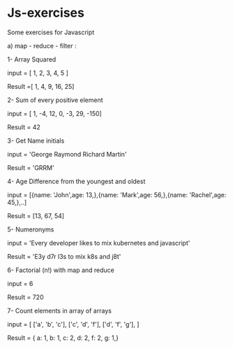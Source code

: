 # Js-exercises
Some exercises for Javascript

a) map - reduce - filter :

  1- Array Squared
  
  input = [ 1, 2, 3, 4, 5 ]
  
  Result =[ 1, 4, 9, 16, 25]
  
  2- Sum of every positive element
  
  input = [ 1, -4, 12, 0, -3, 29, -150]
  
  Result = 42
  
  3- Get Name initials
  
  input = 'George Raymond Richard Martin'
  
  Result = 'GRRM'
  
  4- Age Difference from the youngest and oldest
  
  input = [{name: 'John',age: 13,},{name: 'Mark',age: 56,},{name: 'Rachel',age: 45,},..]
  
  Result = [13, 67, 54]
  
  5- Numeronyms
  
  input = 'Every developer likes to mix kubernetes and javascript'
  
  Result = 'E3y d7r l3s to mix k8s and j8t'
  
  6- Factorial (n!) with map and reduce
  
  input = 6 
  
  Result = 720
  
  7- Count elements in array of arrays
  
  input = [
    ['a', 'b', 'c'],
    ['c', 'd', 'f'],
    ['d', 'f', 'g'],
  ]
  
  Result = { a: 1, b: 1, c: 2, d: 2, f: 2, g: 1,}
